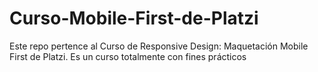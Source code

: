 # Curso-Mobile-First-de-Platzi
Este repo pertence al Curso de Responsive Design: Maquetación Mobile First de Platzi. Es un curso totalmente con fines prácticos
